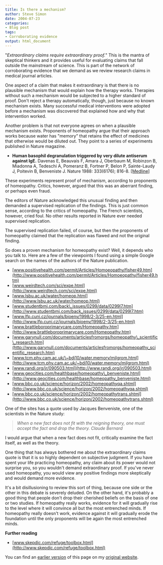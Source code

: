 ```yaml
---
title: Is there a mechanism?
author: Steve Simon
date: 2004-07-23
categories:
- Blog post
tags:
- Corroborating evidence
output: html_document
---
```

\"*Extraordinary claims require extraordinary proof.*\" This is the
mantra of skeptical thinkers and it provides useful for evaluating
claims that fall outside the mainstream of science. This is part of the
network of corroborating evidence that we demand as we review research
claims in medical journal articles.

One aspect of a claim that makes it extraordinary is that there is no
plausible mechanism that would explain how the therapy works. Therapies
without such a mechanism would be subjected to a higher standard of
proof. Don\'t reject a therapy automatically, though, just because no
known mechanism exists. Many successful medical interventions were
adopted before a mechanism was discovered that explained how and why
that intervention worked.

Another problem is that not everyone agrees on when a plausible
mechanism exists. Proponents of homeopathy argue that their approach
works because water has \"memory\" that retains the effect of medicines
that otherwise would be diluted out. They point to a series of
experiments published in Nature magazine.

-   **Human basophil degranulation triggered by very dilute antiserum
    against IgE.** Davenas E, Beauvais F, Amara J, Oberbaum M, Robinzon
    B, Miadonna A, Tedeschi A, Pomeranz B, Fortner P, Belon P,
    Sainte-Laudy J, Poitevin B, Benveniste J. Nature 1988: 333(6176);
    816-8.
    [\[Medline\]](http://www.ncbi.nlm.nih.gov/entrez/query.fcgi?cmd=Retrieve&db=PubMed&list_uids=2455231&dopt=Abstract)

These experiments represent proof of mechanism, according to proponents
of homeopathy. Critics, however, argued that this was an aberrant
finding, or perhaps even fraud.

The editors of Nature acknowledged this unusual finding and then
demanded a supervised replication of the findings. This is just common
sense, according to the critics of homeopathy. The French scientists,
however, cried foul. No other results reported in Nature ever needed
supervised replication.

The supervised replication failed, of course, but then the proponents of
homeopathy claimed that the replication was flawed and not the original
finding.

So does a proven mechanism for homeopathy exist? Well, it depends who
you talk to. Here are a few of the viewpoints I found using a simple
Google search on the names of the authors of the Nature publication.

-   [www.positivehealth.com/permit/Articles/Homoeopathy/fisher49.htm](http://www.positivehealth.com/permit/Articles/Homoeopathy/fisher49.htm)
-   [www.weirdtech.com/sci/expe.html](http://www.weirdtech.com/sci/expe.html)
-   [www.lsbu.ac.uk/water/homeop.html](http://www.lsbu.ac.uk/water/homeop.html)
-   [www.studentbmj.com/back\_issues/0299/data/0299l7.htm](http://www.studentbmj.com/back_issues/0299/data/0299l7.htm)
-   [www.lfp.cuni.cz/journals/bioenv/1998/2-3/25-en.html](http://www.lfp.cuni.cz/journals/bioenv/1998/2-3/25-en.html)
-   [www.brattleboroprimarycare.com/Homeopathy.htm](http://www.brattleboroprimarycare.com/Homeopathy.htm)
-   [www.garynull.com/documents/articlesfromorgs/homeopathy\_scientific\_research.htm](http://www.garynull.com/documents/articlesfromorgs/homeopathy_scientific_research.htm)
-   [www.tcm.phy.cam.ac.uk/\~bdj10/water.memory/milgrom.html](http://www.tcm.phy.cam.ac.uk/~bdj10/water.memory/milgrom.html)
-   [www.randi.org/jr/090503.html](http://www.randi.org/jr/090503.html)
-   [www.geocities.com/healthbase/homeopathy\_benveniste.html](http://www.geocities.com/healthbase/homeopathy_benveniste.html)
-   [www.bbc.co.uk/science/horizon/2002/homeopathyqa.shtml](http://www.bbc.co.uk/science/horizon/2002/homeopathyqa.shtml)
-   [www.bbc.co.uk/science/horizon/2002/homeopathytrans.shtml](http://www.bbc.co.uk/science/horizon/2002/homeopathytrans.shtml)

One of the sites has a quote used by Jacques Benveniste, one of the
scientists in the Nature study:

> *When a new fact does not fit with the reigning theory, one must
> accept the fact and drop the theory. Claude Bernard*

I would argue that when a new fact does not fit, critically examine the
fact itself, as well as the theory.

One thing that has always bothered me about the extraordinary claims
quote is that it is so highly dependent on subjective judgment. If you
have spent your life practicing homeopathy, any claim about its power
would not surprise you, so you wouldn\'t demand extraordinary proof. If
you\'ve never used homeopathy, you would view any positive findings more
skeptically and would demand more evidence.

It\'s a bit disillusioning to review this sort of thing, because one
side or the other in this debate is severely deluded. On the other hand,
it\'s probably a good thing that people don\'t drop their cherished
beliefs on the basis of one or two studies. If homeopathy really works,
evidence for it will gradually rise to the level where it will convince
all but the most entrenched minds. If homeopathy really doesn\'t work,
evidence against it will gradually erode the foundation until the only
proponents will be again the most entrenched minds.

**Further reading**

-   [www.skepdic.com/refuge/toolbox.html](http://www.skepdic.com/refuge/toolbox.html)

You can find an [earlier version](http://www.pmean.com/04/mechanism.html) of this page on my [original website](http://www.pmean.com/original_site.html).
